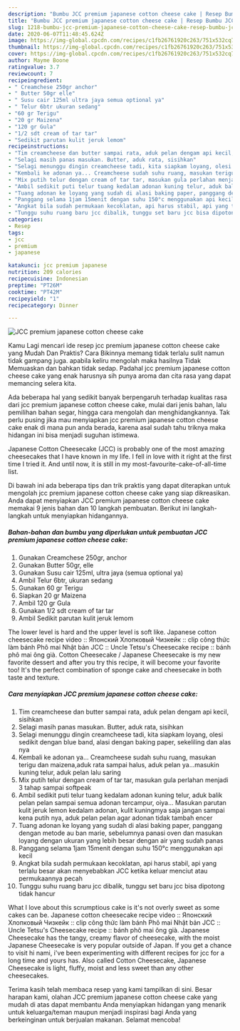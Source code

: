 ```yaml
---
description: "Bumbu JCC premium japanese cotton cheese cake | Resep Bumbu JCC premium japanese cotton cheese cake Yang Paling Enak"
title: "Bumbu JCC premium japanese cotton cheese cake | Resep Bumbu JCC premium japanese cotton cheese cake Yang Paling Enak"
slug: 1218-bumbu-jcc-premium-japanese-cotton-cheese-cake-resep-bumbu-jcc-premium-japanese-cotton-cheese-cake-yang-paling-enak
date: 2020-06-07T11:48:45.624Z
image: https://img-global.cpcdn.com/recipes/c1fb26761920c263/751x532cq70/jcc-premium-japanese-cotton-cheese-cake-foto-resep-utama.jpg
thumbnail: https://img-global.cpcdn.com/recipes/c1fb26761920c263/751x532cq70/jcc-premium-japanese-cotton-cheese-cake-foto-resep-utama.jpg
cover: https://img-global.cpcdn.com/recipes/c1fb26761920c263/751x532cq70/jcc-premium-japanese-cotton-cheese-cake-foto-resep-utama.jpg
author: Mayme Boone
ratingvalue: 3.7
reviewcount: 7
recipeingredient:
- " Creamchese 250gr anchor"
- " Butter 50gr elle"
- " Susu cair 125ml ultra jaya semua optional ya"
- " Telur 6btr ukuran sedang"
- "60 gr Terigu"
- "20 gr Maizena"
- "120 gr Gula"
- "1/2 sdt cream of tar tar"
- "Sedikit parutan kulit jeruk lemom"
recipeinstructions:
- "Tim creamcheese dan butter sampai rata, aduk pelan dengam api kecil, sisihkan"
- "Selagi masih panas masukan. Butter, aduk rata, sisihkan"
- "Selagi menunggu dingin creamcheese tadi, kita siapkam loyang, olesi sedikit dengan blue band, alasi dengan baking paper, sekeliling dan alas nya"
- "Kembali ke adonan ya... Creamcheese sudah suhu ruang, masukan terigu dan maizena,aduk rata sampai halus, aduk pelan ya...masukin kuning telur, aduk pelan lalu saring"
- "Mix putih telur dengan cream of tar tar, masukan gula perlahan menjadi 3 tahap sampai softpeak"
- "Ambil sedikit puti telur tuang kedalam adonan kuning telur, aduk balik pelan pelan sampai semua adonan tercampur, oiya... Masukan parutan kulit jeruk lemon kedalam adonan, kulit kuningmya saja jangan sampai kena putih nya, aduk pelan pelan agar adonan tidak tambah encer"
- "Tuang adonan ke loyang yang sudah di alasi baking paper, panggang dengan metode au ban marie, sebelumnya panasi oven dan masukan loyang dengan ukuran yang lebih besar dengan air yang sudah panas"
- "Panggang selama 1jam 15menit dengan suhu 150°c menggunakan api kecil"
- "Angkat bila sudah permukaan kecoklatan, api harus stabil, api yang terlalu besar akan menyebabkan JCC ketika keluar menciut atau permukaannya pecah"
- "Tunggu suhu ruang baru jcc dibalik, tunggu set baru jcc bisa dipotong tidak hancur"
categories:
- Resep
tags:
- jcc
- premium
- japanese

katakunci: jcc premium japanese 
nutrition: 209 calories
recipecuisine: Indonesian
preptime: "PT26M"
cooktime: "PT42M"
recipeyield: "1"
recipecategory: Dinner

---
```



![JCC premium japanese cotton cheese cake](https://img-global.cpcdn.com/recipes/c1fb26761920c263/751x532cq70/jcc-premium-japanese-cotton-cheese-cake-foto-resep-utama.jpg)

Kamu Lagi mencari ide resep jcc premium japanese cotton cheese cake yang Mudah Dan Praktis? Cara Bikinnya memang tidak terlalu sulit namun tidak gampang juga. apabila keliru mengolah maka hasilnya Tidak Memuaskan dan bahkan tidak sedap. Padahal jcc premium japanese cotton cheese cake yang enak harusnya sih punya aroma dan cita rasa yang dapat memancing selera kita.

Ada beberapa hal yang sedikit banyak berpengaruh terhadap kualitas rasa dari jcc premium japanese cotton cheese cake, mulai dari jenis bahan, lalu pemilihan bahan segar, hingga cara mengolah dan menghidangkannya. Tak perlu pusing jika mau menyiapkan jcc premium japanese cotton cheese cake enak di mana pun anda berada, karena asal sudah tahu triknya maka hidangan ini bisa menjadi suguhan istimewa.

Japanese Cotton Cheesecake (JCC) is probably one of the most amazing cheesecakes that I have known in my life. I fell in love with it right at the first time I tried it. And until now, it is still in my most-favourite-cake-of-all-time list.


Di bawah ini ada beberapa tips dan trik praktis yang dapat diterapkan untuk mengolah jcc premium japanese cotton cheese cake yang siap dikreasikan. Anda dapat menyiapkan JCC premium japanese cotton cheese cake memakai 9 jenis bahan dan 10 langkah pembuatan. Berikut ini langkah-langkah untuk menyiapkan hidangannya.

<!--inarticleads1-->

##### Bahan-bahan dan bumbu yang diperlukan untuk pembuatan JCC premium japanese cotton cheese cake:

1. Gunakan  Creamchese 250gr, anchor
1. Gunakan  Butter 50gr, elle
1. Gunakan  Susu cair 125ml, ultra jaya (semua optional ya)
1. Ambil  Telur 6btr, ukuran sedang
1. Gunakan 60 gr Terigu
1. Siapkan 20 gr Maizena
1. Ambil 120 gr Gula
1. Gunakan 1/2 sdt cream of tar tar
1. Ambil Sedikit parutan kulit jeruk lemom


The lower level is hard and the upper level is soft like. Japanese cotton cheesecake recipe video :: Японский Хлопковый Чизкейк :: clip công thức làm bánh Phô mai Nhật bản JCC :: Uncle Tetsu&#39;s Cheesecake recipe :: bánh phô mai ông già. Cotton Cheesecake / Japanese Cheesecake is my new favorite dessert and after you try this recipe, it will become your favorite too! It&#39;s the perfect combination of sponge cake and cheesecake in both taste and texture. 

<!--inarticleads2-->

##### Cara menyiapkan JCC premium japanese cotton cheese cake:

1. Tim creamcheese dan butter sampai rata, aduk pelan dengam api kecil, sisihkan
1. Selagi masih panas masukan. Butter, aduk rata, sisihkan
1. Selagi menunggu dingin creamcheese tadi, kita siapkam loyang, olesi sedikit dengan blue band, alasi dengan baking paper, sekeliling dan alas nya
1. Kembali ke adonan ya... Creamcheese sudah suhu ruang, masukan terigu dan maizena,aduk rata sampai halus, aduk pelan ya...masukin kuning telur, aduk pelan lalu saring
1. Mix putih telur dengan cream of tar tar, masukan gula perlahan menjadi 3 tahap sampai softpeak
1. Ambil sedikit puti telur tuang kedalam adonan kuning telur, aduk balik pelan pelan sampai semua adonan tercampur, oiya... Masukan parutan kulit jeruk lemon kedalam adonan, kulit kuningmya saja jangan sampai kena putih nya, aduk pelan pelan agar adonan tidak tambah encer
1. Tuang adonan ke loyang yang sudah di alasi baking paper, panggang dengan metode au ban marie, sebelumnya panasi oven dan masukan loyang dengan ukuran yang lebih besar dengan air yang sudah panas
1. Panggang selama 1jam 15menit dengan suhu 150°c menggunakan api kecil
1. Angkat bila sudah permukaan kecoklatan, api harus stabil, api yang terlalu besar akan menyebabkan JCC ketika keluar menciut atau permukaannya pecah
1. Tunggu suhu ruang baru jcc dibalik, tunggu set baru jcc bisa dipotong tidak hancur


What I love about this scrumptious cake is it&#39;s not overly sweet as some cakes can be. Japanese cotton cheesecake recipe video :: Японский Хлопковый Чизкейк :: clip công thức làm bánh Phô mai Nhật bản JCC :: Uncle Tetsu&#39;s Cheesecake recipe :: bánh phô mai ông già. Japanese Cheesecake has the tangy, creamy flavor of cheesecake, with the moist Japanese Cheesecake is very popular outside of Japan. If you get a chance to visit hi nami, i&#39;ve been experimenting with different recipes for jcc for a long time and yours has. Also called Cotton Cheesecake, Japanese Cheesecake is light, fluffy, moist and less sweet than any other cheesecakes. 

Terima kasih telah membaca resep yang kami tampilkan di sini. Besar harapan kami, olahan JCC premium japanese cotton cheese cake yang mudah di atas dapat membantu Anda menyiapkan hidangan yang menarik untuk keluarga/teman maupun menjadi inspirasi bagi Anda yang berkeinginan untuk berjualan makanan. Selamat mencoba!
